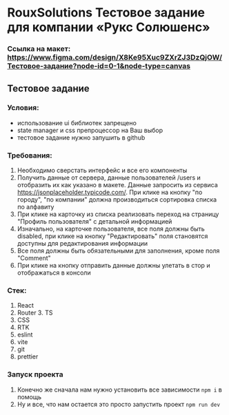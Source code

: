 # RouxSolutions Тестовое задание для компании «Рукс Солюшенс»

### Ссылка на макет: https://www.figma.com/design/X8Ke95Xuc9ZXrZJ3DzQjOW/Тестовое-задание?node-id=0-1&node-type=canvas

## Тестовое задание

### Условия: 

- использование ui библиотек запрещено
- state manager и css препроцессор на Ваш выбор
- тестовое задание нужно запушить в github 

### Требования:

1. Необходимо сверстать интерфейс и все его компоненты
2. Получить данные от сервера, данные пользователей /users и отобразить их как указано в макете. Данные запросить из сервиса https://jsonplaceholder.typicode.com/. При клике на кнопку "по городу", "по компании" должна производиться сортировка списка по алфавиту 
3. При клике на карточку из списка реализовать переход на страницу "Профиль пользователя" с детальной информацией
4. Изначально, на карточке пользователя, все поля должны быть disabled, при клике на кнопку "Редактировать" поля становятся доступны для редактирования информации 
5. Все поля должны быть обязательными для заполнения, кроме поля "Comment"
6. При клике на кнопку отправить данные должны улетать в стор и отображаться в консоли

### Стек:

1. React 
2. Router 3. TS
4. CSS
5. RTK
6. eslint
7. vite
8. git
9. prettier

### Запуск проекта

1. Конечно же сначала нам нужно установить все зависимости `npm i` в помощь
2. Ну и все, что нам остается это просто запустить проект `npm run dev`
